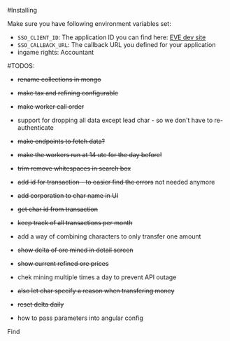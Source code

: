 #Installing

Make sure you have following environment variables set:

* `SSO_CLIENT_ID`: The application ID you can find here: [EVE dev site](https://developers.eveonline.com/applications)
* `SSO_CALLBACK_URL`: The callback URL you defined for your application
* ingame rights: Accountant

#TODOS:
* ~~rename collections in mongo~~
* ~~make tax and refining configurable~~
* ~~make worker call order~~
* support for dropping all data except lead char - so we don't have to re-authenticate
* ~~make endpoints to fetch data?~~
* ~~make the workers run at 14 utc for the day before!~~
* ~~trim remove whitespaces in search box~~
* ~~add id for transaction - to easier find the errors~~ not needed anymore
* ~~add corporation to char name in UI~~
* ~~get char id from transaction~~
* ~~keep track of all transactions per month~~
* add a way of combining characters to only transfer one amount
* ~~show delta of ore mined in detail screen~~
* ~~show current refined ore prices~~
* chek mining multiple times a day to prevent API outage
* ~~also let char specify a reason when transfering money~~
* ~~reset delta daily~~

* how to pass parameters into angular config
 
Find 

 